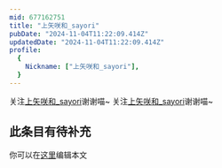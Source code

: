 ```yaml
---
mid: 677162751
title: "上矢咲和_sayori"
pubDate: "2024-11-04T11:22:09.414Z"
updatedDate: "2024-11-04T11:22:09.414Z"
profile:
  {
    Nickname: ["上矢咲和_sayori"],
  }
---
```


关注[上矢咲和_sayori](https://space.bilibili.com/677162751)谢谢喵~ 关注[上矢咲和_sayori](https://space.bilibili.com/677162751)谢谢喵~

## 此条目有待补充
你可以在[这里](https://github.com/Yuhanawa/VTuber.ICU/edit/master/src/content/v/上矢咲和_sayori/index.md)编辑本文
